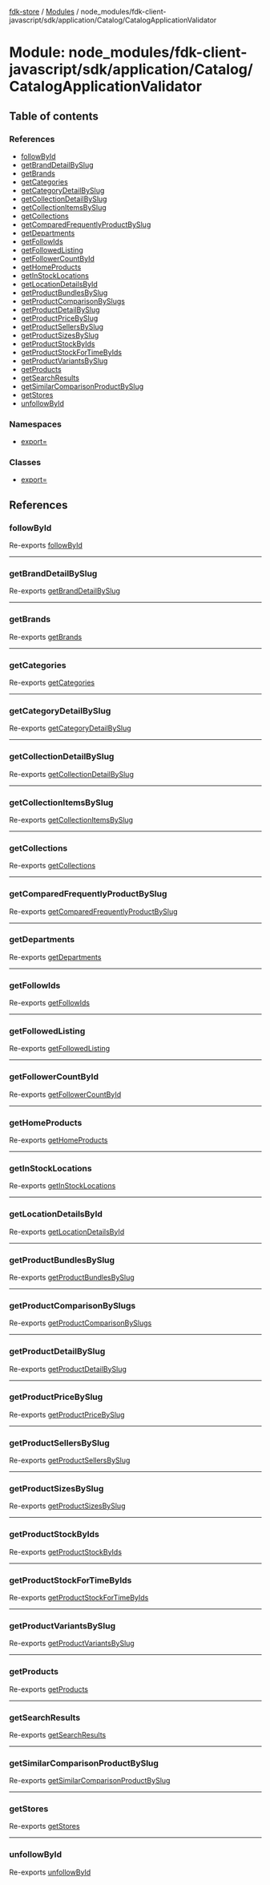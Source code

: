 [fdk-store](../README.md) / [Modules](../modules.md) / node\_modules/fdk-client-javascript/sdk/application/Catalog/CatalogApplicationValidator

# Module: node\_modules/fdk-client-javascript/sdk/application/Catalog/CatalogApplicationValidator

## Table of contents

### References

- [followById](node_modules_fdk_client_javascript_sdk_application_Catalog_CatalogApplicationValidator.md#followbyid)
- [getBrandDetailBySlug](node_modules_fdk_client_javascript_sdk_application_Catalog_CatalogApplicationValidator.md#getbranddetailbyslug)
- [getBrands](node_modules_fdk_client_javascript_sdk_application_Catalog_CatalogApplicationValidator.md#getbrands)
- [getCategories](node_modules_fdk_client_javascript_sdk_application_Catalog_CatalogApplicationValidator.md#getcategories)
- [getCategoryDetailBySlug](node_modules_fdk_client_javascript_sdk_application_Catalog_CatalogApplicationValidator.md#getcategorydetailbyslug)
- [getCollectionDetailBySlug](node_modules_fdk_client_javascript_sdk_application_Catalog_CatalogApplicationValidator.md#getcollectiondetailbyslug)
- [getCollectionItemsBySlug](node_modules_fdk_client_javascript_sdk_application_Catalog_CatalogApplicationValidator.md#getcollectionitemsbyslug)
- [getCollections](node_modules_fdk_client_javascript_sdk_application_Catalog_CatalogApplicationValidator.md#getcollections)
- [getComparedFrequentlyProductBySlug](node_modules_fdk_client_javascript_sdk_application_Catalog_CatalogApplicationValidator.md#getcomparedfrequentlyproductbyslug)
- [getDepartments](node_modules_fdk_client_javascript_sdk_application_Catalog_CatalogApplicationValidator.md#getdepartments)
- [getFollowIds](node_modules_fdk_client_javascript_sdk_application_Catalog_CatalogApplicationValidator.md#getfollowids)
- [getFollowedListing](node_modules_fdk_client_javascript_sdk_application_Catalog_CatalogApplicationValidator.md#getfollowedlisting)
- [getFollowerCountById](node_modules_fdk_client_javascript_sdk_application_Catalog_CatalogApplicationValidator.md#getfollowercountbyid)
- [getHomeProducts](node_modules_fdk_client_javascript_sdk_application_Catalog_CatalogApplicationValidator.md#gethomeproducts)
- [getInStockLocations](node_modules_fdk_client_javascript_sdk_application_Catalog_CatalogApplicationValidator.md#getinstocklocations)
- [getLocationDetailsById](node_modules_fdk_client_javascript_sdk_application_Catalog_CatalogApplicationValidator.md#getlocationdetailsbyid)
- [getProductBundlesBySlug](node_modules_fdk_client_javascript_sdk_application_Catalog_CatalogApplicationValidator.md#getproductbundlesbyslug)
- [getProductComparisonBySlugs](node_modules_fdk_client_javascript_sdk_application_Catalog_CatalogApplicationValidator.md#getproductcomparisonbyslugs)
- [getProductDetailBySlug](node_modules_fdk_client_javascript_sdk_application_Catalog_CatalogApplicationValidator.md#getproductdetailbyslug)
- [getProductPriceBySlug](node_modules_fdk_client_javascript_sdk_application_Catalog_CatalogApplicationValidator.md#getproductpricebyslug)
- [getProductSellersBySlug](node_modules_fdk_client_javascript_sdk_application_Catalog_CatalogApplicationValidator.md#getproductsellersbyslug)
- [getProductSizesBySlug](node_modules_fdk_client_javascript_sdk_application_Catalog_CatalogApplicationValidator.md#getproductsizesbyslug)
- [getProductStockByIds](node_modules_fdk_client_javascript_sdk_application_Catalog_CatalogApplicationValidator.md#getproductstockbyids)
- [getProductStockForTimeByIds](node_modules_fdk_client_javascript_sdk_application_Catalog_CatalogApplicationValidator.md#getproductstockfortimebyids)
- [getProductVariantsBySlug](node_modules_fdk_client_javascript_sdk_application_Catalog_CatalogApplicationValidator.md#getproductvariantsbyslug)
- [getProducts](node_modules_fdk_client_javascript_sdk_application_Catalog_CatalogApplicationValidator.md#getproducts)
- [getSearchResults](node_modules_fdk_client_javascript_sdk_application_Catalog_CatalogApplicationValidator.md#getsearchresults)
- [getSimilarComparisonProductBySlug](node_modules_fdk_client_javascript_sdk_application_Catalog_CatalogApplicationValidator.md#getsimilarcomparisonproductbyslug)
- [getStores](node_modules_fdk_client_javascript_sdk_application_Catalog_CatalogApplicationValidator.md#getstores)
- [unfollowById](node_modules_fdk_client_javascript_sdk_application_Catalog_CatalogApplicationValidator.md#unfollowbyid)

### Namespaces

- [export&#x3D;](node_modules_fdk_client_javascript_sdk_application_Catalog_CatalogApplicationValidator.export_.md)

### Classes

- [export&#x3D;](../classes/node_modules_fdk_client_javascript_sdk_application_Catalog_CatalogApplicationValidator.export_-1.md)

## References

### followById

Re-exports [followById](node_modules_fdk_client_javascript_sdk_application_Catalog_CatalogApplicationValidator.export_.md#followbyid)

___

### getBrandDetailBySlug

Re-exports [getBrandDetailBySlug](node_modules_fdk_client_javascript_sdk_application_Catalog_CatalogApplicationValidator.export_.md#getbranddetailbyslug)

___

### getBrands

Re-exports [getBrands](node_modules_fdk_client_javascript_sdk_application_Catalog_CatalogApplicationValidator.export_.md#getbrands)

___

### getCategories

Re-exports [getCategories](node_modules_fdk_client_javascript_sdk_application_Catalog_CatalogApplicationValidator.export_.md#getcategories)

___

### getCategoryDetailBySlug

Re-exports [getCategoryDetailBySlug](node_modules_fdk_client_javascript_sdk_application_Catalog_CatalogApplicationValidator.export_.md#getcategorydetailbyslug)

___

### getCollectionDetailBySlug

Re-exports [getCollectionDetailBySlug](node_modules_fdk_client_javascript_sdk_application_Catalog_CatalogApplicationValidator.export_.md#getcollectiondetailbyslug)

___

### getCollectionItemsBySlug

Re-exports [getCollectionItemsBySlug](node_modules_fdk_client_javascript_sdk_application_Catalog_CatalogApplicationValidator.export_.md#getcollectionitemsbyslug)

___

### getCollections

Re-exports [getCollections](node_modules_fdk_client_javascript_sdk_application_Catalog_CatalogApplicationValidator.export_.md#getcollections)

___

### getComparedFrequentlyProductBySlug

Re-exports [getComparedFrequentlyProductBySlug](node_modules_fdk_client_javascript_sdk_application_Catalog_CatalogApplicationValidator.export_.md#getcomparedfrequentlyproductbyslug)

___

### getDepartments

Re-exports [getDepartments](node_modules_fdk_client_javascript_sdk_application_Catalog_CatalogApplicationValidator.export_.md#getdepartments)

___

### getFollowIds

Re-exports [getFollowIds](node_modules_fdk_client_javascript_sdk_application_Catalog_CatalogApplicationValidator.export_.md#getfollowids)

___

### getFollowedListing

Re-exports [getFollowedListing](node_modules_fdk_client_javascript_sdk_application_Catalog_CatalogApplicationValidator.export_.md#getfollowedlisting)

___

### getFollowerCountById

Re-exports [getFollowerCountById](node_modules_fdk_client_javascript_sdk_application_Catalog_CatalogApplicationValidator.export_.md#getfollowercountbyid)

___

### getHomeProducts

Re-exports [getHomeProducts](node_modules_fdk_client_javascript_sdk_application_Catalog_CatalogApplicationValidator.export_.md#gethomeproducts)

___

### getInStockLocations

Re-exports [getInStockLocations](node_modules_fdk_client_javascript_sdk_application_Catalog_CatalogApplicationValidator.export_.md#getinstocklocations)

___

### getLocationDetailsById

Re-exports [getLocationDetailsById](node_modules_fdk_client_javascript_sdk_application_Catalog_CatalogApplicationValidator.export_.md#getlocationdetailsbyid)

___

### getProductBundlesBySlug

Re-exports [getProductBundlesBySlug](node_modules_fdk_client_javascript_sdk_application_Catalog_CatalogApplicationValidator.export_.md#getproductbundlesbyslug)

___

### getProductComparisonBySlugs

Re-exports [getProductComparisonBySlugs](node_modules_fdk_client_javascript_sdk_application_Catalog_CatalogApplicationValidator.export_.md#getproductcomparisonbyslugs)

___

### getProductDetailBySlug

Re-exports [getProductDetailBySlug](node_modules_fdk_client_javascript_sdk_application_Catalog_CatalogApplicationValidator.export_.md#getproductdetailbyslug)

___

### getProductPriceBySlug

Re-exports [getProductPriceBySlug](node_modules_fdk_client_javascript_sdk_application_Catalog_CatalogApplicationValidator.export_.md#getproductpricebyslug)

___

### getProductSellersBySlug

Re-exports [getProductSellersBySlug](node_modules_fdk_client_javascript_sdk_application_Catalog_CatalogApplicationValidator.export_.md#getproductsellersbyslug)

___

### getProductSizesBySlug

Re-exports [getProductSizesBySlug](node_modules_fdk_client_javascript_sdk_application_Catalog_CatalogApplicationValidator.export_.md#getproductsizesbyslug)

___

### getProductStockByIds

Re-exports [getProductStockByIds](node_modules_fdk_client_javascript_sdk_application_Catalog_CatalogApplicationValidator.export_.md#getproductstockbyids)

___

### getProductStockForTimeByIds

Re-exports [getProductStockForTimeByIds](node_modules_fdk_client_javascript_sdk_application_Catalog_CatalogApplicationValidator.export_.md#getproductstockfortimebyids)

___

### getProductVariantsBySlug

Re-exports [getProductVariantsBySlug](node_modules_fdk_client_javascript_sdk_application_Catalog_CatalogApplicationValidator.export_.md#getproductvariantsbyslug)

___

### getProducts

Re-exports [getProducts](node_modules_fdk_client_javascript_sdk_application_Catalog_CatalogApplicationValidator.export_.md#getproducts)

___

### getSearchResults

Re-exports [getSearchResults](node_modules_fdk_client_javascript_sdk_application_Catalog_CatalogApplicationValidator.export_.md#getsearchresults)

___

### getSimilarComparisonProductBySlug

Re-exports [getSimilarComparisonProductBySlug](node_modules_fdk_client_javascript_sdk_application_Catalog_CatalogApplicationValidator.export_.md#getsimilarcomparisonproductbyslug)

___

### getStores

Re-exports [getStores](node_modules_fdk_client_javascript_sdk_application_Catalog_CatalogApplicationValidator.export_.md#getstores)

___

### unfollowById

Re-exports [unfollowById](node_modules_fdk_client_javascript_sdk_application_Catalog_CatalogApplicationValidator.export_.md#unfollowbyid)
